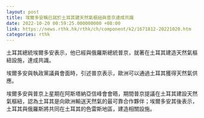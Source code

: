 ```yaml
---
layout: post
title: 埃爾多安稱已就於土耳其建天然氣樞紐與普京達成共識
date: 2022-10-20 00:59:25.000000000 +08:00
link: https://news.rthk.hk/rthk/ch/component/k2/1671812-20221020.htm
categories: rthk
---
```


土耳其總統埃爾多安表示，他已經與俄羅斯總統普京，就著在土耳其建造天然氣樞紐設施，達成共識。

埃爾多安與執政黨議員會面時，引述普京表示，歐洲可以通過土耳其獲得天然氣供應。

埃爾多安與普京上星期在阿斯塔納亞信峰會會晤，期間普京提議在土耳其建設天然氣樞紐，認為土耳其是向歐洲輸送天然氣的最可靠合作夥伴；埃爾多安其後表示，土耳其與俄羅斯將共同在土耳其的色雷斯地區，建造相關設施。
